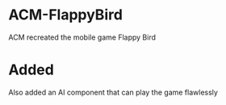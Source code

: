 # ACM-FlappyBird
ACM recreated the mobile game Flappy Bird


# Added

Also added an AI component that can play the game flawlessly
